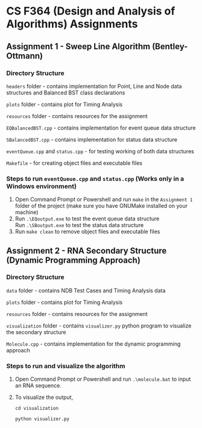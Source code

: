 # CS F364 (Design and Analysis of Algorithms) Assignments

## Assignment 1 - Sweep Line Algorithm (Bentley-Ottmann)

### Directory Structure

`headers` folder - contains implementation for Point, Line and Node data structures and Balanced BST class declarations

`plots` folder - contains plot for Timing Analysis

`resources` folder - contains resources for the assignment

`EQBalancedBST.cpp` - contains implementation for event queue data structure

`SBalancedBST.cpp` - contains implementation for status data structure

`eventQueue.cpp` and `status.cpp` - for testing working of both data structures

`Makefile` - for creating object files and executable files

### Steps to run `eventQueue.cpp` and `status.cpp` (Works only in a Windows environment)

1. Open Command Prompt or Powershell and run `make` in the `Assignment 1` folder of the project (make sure you have GNUMake installed on your machine)
2. Run `.\EQoutput.exe` to test the event queue data structure<br>
   Run `.\SBoutput.exe` to test the status data structure<br>
3. Run `make clean` to remove object files and executable files

## Assignment 2 - RNA Secondary Structure (Dynamic Programming Approach)

### Directory Structure

`data` folder - contains NDB Test Cases and Timing Analysis data

`plots` folder - contains plot for Timing Analysis

`resources` folder - contains resources for the assignment

`visualization` folder - contains `visualizer.py` python program to visualize the secondary structure

`Molecule.cpp` - contains implementation for the dynamic programming approach

### Steps to run and visualize the algorithm

1. Open Command Prompt or Powershell and run `.\molecule.bat` to input an RNA sequence.

2. To visualize the output,

   `cd visualization`

   `python visualizer.py`

